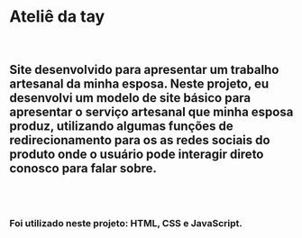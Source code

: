 <h1>Ateliê da tay</h1>
<br>
<h2>Site desenvolvido para apresentar um trabalho artesanal da minha esposa.
Neste projeto, eu desenvolvi um modelo de site básico para apresentar o serviço artesanal que minha esposa produz, utilizando algumas funções de redirecionamento para os as redes sociais do produto onde o usuário pode interagir direto conosco para falar sobre.</h2>
</br><br>
<h3>Foi utilizado neste projeto: HTML, CSS e JavaScript. </h3></br>
